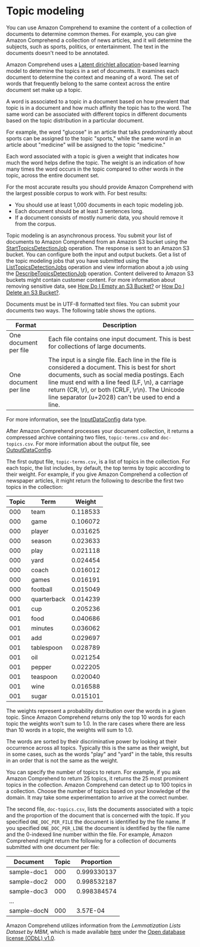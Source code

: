 # Topic modeling<a name="topic-modeling"></a>

You can use Amazon Comprehend to examine the content of a collection of documents to determine common themes\. For example, you can give Amazon Comprehend a collection of news articles, and it will determine the subjects, such as sports, politics, or entertainment\. The text in the documents doesn't need to be annotated\. 

Amazon Comprehend uses a [Latent dirichlet allocation](http://www.jmlr.org/papers/volume3/blei03a/blei03a.pdf)\-based learning model to determine the topics in a set of documents\. It examines each document to determine the context and meaning of a word\. The set of words that frequently belong to the same context across the entire document set make up a topic\.

A word is associated to a topic in a document based on how prevalent that topic is in a document and how much affinity the topic has to the word\. The same word can be associated with different topics in different documents based on the topic distribution in a particular document\. 

For example, the word "glucose" in an article that talks predominantly about sports can be assigned to the topic "sports," while the same word in an article about "medicine" will be assigned to the topic "medicine\."

Each word associated with a topic is given a weight that indicates how much the word helps define the topic\. The weight is an indication of how many times the word occurs in the topic compared to other words in the topic, across the entire document set\.

For the most accurate results you should provide Amazon Comprehend with the largest possible corpus to work with\. For best results:
+ You should use at least 1,000 documents in each topic modeling job\.
+ Each document should be at least 3 sentences long\.
+ If a document consists of mostly numeric data, you should remove it from the corpus\.

Topic modeling is an asynchronous process\. You submit your list of documents to Amazon Comprehend from an Amazon S3 bucket using the [StartTopicsDetectionJob](https://docs.aws.amazon.com/comprehend/latest/APIReference/API_StartTopicsDetectionJob.html) operation\. The response is sent to an Amazon S3 bucket\. You can configure both the input and output buckets\. Get a list of the topic modeling jobs that you have submitted using the [ListTopicsDetectionJobs](https://docs.aws.amazon.com/comprehend/latest/APIReference/API_ListTopicsDetectionJobs.html) operation and view information about a job using the [DescribeTopicsDetectionJob](https://docs.aws.amazon.com/comprehend/latest/APIReference/API_DescribeTopicsDetectionJob.html) operation\. Content delivered to Amazon S3 buckets might contain customer content\. For more information about removing sensitive data, see [How Do I Empty an S3 Bucket?](https://docs.aws.amazon.com/AmazonS3/latest/user-guide/empty-bucket.html) or [How Do I Delete an S3 Bucket?](https://docs.aws.amazon.com/AmazonS3/latest/user-guide/delete-bucket.html)\.

Documents must be in UTF\-8 formatted text files\. You can submit your documents two ways\. The following table shows the options\.


| Format | Description | 
| --- | --- | 
| One document per file | Each file contains one input document\. This is best for collections of large documents\. | 
| One document per line | The input is a single file\. Each line in the file is considered a document\. This is best for short documents, such as social media postings\. Each line must end with a line feed \(LF, \\n\), a carriage return \(CR, \\r\), or both \(CRLF, \\r\\n\)\. The Unicode line separator \(u\+2028\) can't be used to end a line\. | 

For more information, see the [InputDataConfig](https://docs.aws.amazon.com/comprehend/latest/APIReference/API_InputDataConfig.html) data type\.

After Amazon Comprehend processes your document collection, it returns a compressed archive containing two files, `topic-terms.csv` and `doc-topics.csv`\. For more information about the output file, see [OutputDataConfig](https://docs.aws.amazon.com/comprehend/latest/APIReference/API_OutputDataConfig.html)\. 

The first output file, `topic-terms.csv`, is a list of topics in the collection\. For each topic, the list includes, by default, the top terms by topic according to their weight\. For example, if you give Amazon Comprehend a collection of newspaper articles, it might return the following to describe the first two topics in the collection:


| Topic | Term | Weight | 
| --- | --- | --- | 
| 000 | team | 0\.118533 | 
| 000 | game | 0\.106072 | 
| 000 | player | 0\.031625 | 
| 000 | season | 0\.023633 | 
| 000 | play | 0\.021118 | 
| 000 | yard | 0\.024454 | 
| 000 | coach | 0\.016012 | 
| 000 | games | 0\.016191 | 
| 000 | football | 0\.015049 | 
| 000 | quarterback | 0\.014239 | 
| 001 | cup | 0\.205236 | 
| 001 | food | 0\.040686 | 
| 001 | minutes | 0\.036062 | 
| 001 | add | 0\.029697 | 
| 001 | tablespoon | 0\.028789 | 
| 001 | oil | 0\.021254 | 
| 001 | pepper | 0\.022205 | 
| 001 | teaspoon | 0\.020040 | 
| 001 | wine | 0\.016588 | 
| 001 | sugar | 0\.015101 | 

The weights represent a probability distribution over the words in a given topic\. Since Amazon Comprehend returns only the top 10 words for each topic the weights won't sum to 1\.0\. In the rare cases where there are less than 10 words in a topic, the weights will sum to 1\.0\.

The words are sorted by their discriminative power by looking at their occurrence across all topics\. Typically this is the same as their weight, but in some cases, such as the words "play" and "yard" in the table, this results in an order that is not the same as the weight\.

You can specify the number of topics to return\. For example, if you ask Amazon Comprehend to return 25 topics, it returns the 25 most prominent topics in the collection\. Amazon Comprehend can detect up to 100 topics in a collection\. Choose the number of topics based on your knowledge of the domain\. It may take some experimentation to arrive at the correct number\. 

The second file, `doc-topics.csv`, lists the documents associated with a topic and the proportion of the document that is concerned with the topic\. If you specified `ONE_DOC_PER_FILE` the document is identified by the file name\. If you specified `ONE_DOC_PER_LINE` the document is identified by the file name and the 0\-indexed line number within the file\. For example, Amazon Comprehend might return the following for a collection of documents submitted with one document per file:


| Document | Topic | Proportion | 
| --- | --- | --- | 
| sample\-doc1 | 000 | 0\.999330137 | 
| sample\-doc2 | 000 | 0\.998532187 | 
| sample\-doc3 | 000 | 0\.998384574 | 
| \.\.\. |   |   | 
| sample\-docN | 000 | 3\.57E\-04 | 

Amazon Comprehend utilizes information from the *Lemmatization Lists Dataset by MBM*, which is made available [here](https://github.com/michmech/lemmatization-lists) under the [Open database license \(ODbL\) v1\.0](https://opendatacommons.org/licenses/odbl/1-0/)\.